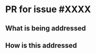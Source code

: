 # PR for issue #XXXX

## What is being addressed

<!-- Describe the current behavior you are modifying -->

## How is this addressed

<!--
- Describe the changes made, and if appropriate, why they are addressed this way
- Note any pending work (with links to the issues that will address them)
-->
